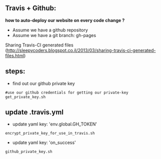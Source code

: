 Travis + Github: 
----
**how to auto-deploy our website on every code change ?**
- Assume we have a github repository
- Assume we have a git branch: gh-pages

Sharing Travis-CI generated files (http://sleepycoders.blogspot.co.il/2013/03/sharing-travis-ci-generated-files.html)


steps:
---
- find out our github private key
```
#use our github credentials for getting our private-key
get_private_key.sh
```

update .travis.yml
----------
- update yaml key: 'env.global.GH_TOKEN'
```
encrypt_private_key_for_use_in_travis.sh
```

- update yaml key: 'on_success'
```
github_private_key.sh
```
